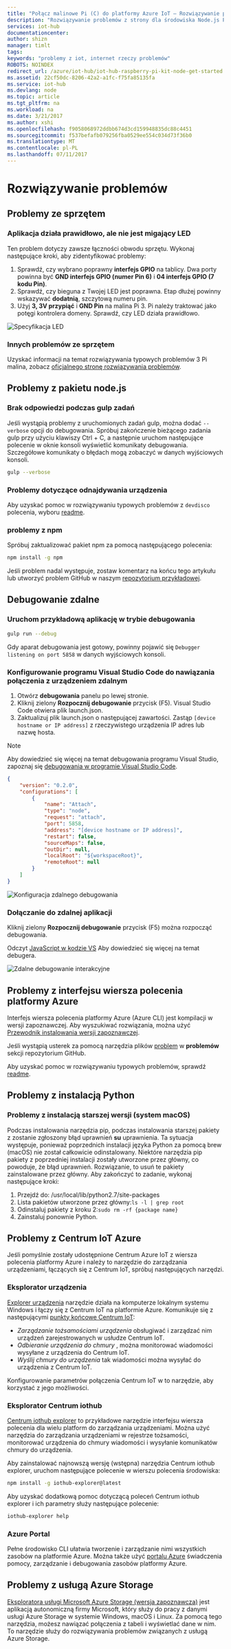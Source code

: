 ```yaml
---
title: "Połącz malinowe Pi (C) do platformy Azure IoT — Rozwiązywanie problemów z | Dokumentacja firmy Microsoft"
description: "Rozwiązywanie problemów z strony dla środowiska Node.js Pi malina"
services: iot-hub
documentationcenter: 
author: shizn
manager: timlt
tags: 
keywords: "problemy z iot, internet rzeczy problemów"
ROBOTS: NOINDEX
redirect_url: /azure/iot-hub/iot-hub-raspberry-pi-kit-node-get-started
ms.assetid: 22cf50dc-8206-42a2-a1fc-f75fa85135fa
ms.service: iot-hub
ms.devlang: node
ms.topic: article
ms.tgt_pltfrm: na
ms.workload: na
ms.date: 3/21/2017
ms.author: xshi
ms.openlocfilehash: f9058068972ddbb674d3cd159948835dc88c4451
ms.sourcegitcommit: f537befafb079256fba0529ee554c034d73f36b0
ms.translationtype: MT
ms.contentlocale: pl-PL
ms.lasthandoff: 07/11/2017
---
```

# <a name="troubleshooting"></a>Rozwiązywanie problemów
## <a name="hardware-issues"></a>Problemy ze sprzętem
### <a name="the-application-runs-well-but-the-led-is-not-blinking"></a>Aplikacja działa prawidłowo, ale nie jest migający LED
Ten problem dotyczy zawsze łączności obwodu sprzętu. Wykonaj następujące kroki, aby zidentyfikować problemy:

1. Sprawdź, czy wybrano poprawny **interfejs GPIO** na tablicy. Dwa porty powinna być **GND interfejs GPIO (numer Pin 6)** i **04 interfejs GPIO (7 kodu Pin)**.
2. Sprawdź, czy bieguna z Twojej LED jest poprawna. Etap dłużej powinny wskazywać **dodatnią**, szczytową numeru pin.
3. Użyj **3, 3V przypiąć** i **GND Pin** na malina Pi 3. Pi należy traktować jako potęgi kontrolera domeny. Sprawdź, czy LED działa prawidłowo.

![Specyfikacja LED](media/iot-hub-raspberry-pi-lessons/troubleshooting/led_spec.png)

### <a name="other-hardware-issues"></a>Innych problemów ze sprzętem
Uzyskać informacji na temat rozwiązywania typowych problemów 3 Pi malina, zobacz [oficjalnego stronę rozwiązywania problemów](http://elinux.org/R-Pi_Troubleshooting).

## <a name="nodejs-package-issues"></a>Problemy z pakietu node.js
### <a name="no-response-during-gulp-tasks"></a>Brak odpowiedzi podczas gulp zadań
Jeśli wystąpią problemy z uruchomionych zadań gulp, można dodać `--verbose` opcji do debugowania. Spróbuj zakończenie bieżącego zadania gulp przy użyciu klawiszy Ctrl + C, a następnie uruchom następujące polecenie w oknie konsoli wyświetlić komunikaty debugowania. Szczegółowe komunikaty o błędach mogą zobaczyć w danych wyjściowych konsoli.

```bash
gulp --verbose
```

### <a name="device-discovery-issues"></a>Problemy dotyczące odnajdywania urządzenia
Aby uzyskać pomoc w rozwiązywaniu typowych problemów z `devdisco` polecenia, wyboru [readme](https://github.com/Azure/device-discovery-cli/blob/develop/readme.md).

### <a name="npm-issues"></a>problemy z npm
Spróbuj zaktualizować pakiet npm za pomocą następującego polecenia:

```bash
npm install -g npm
```

Jeśli problem nadal występuje, zostaw komentarz na końcu tego artykułu lub utworzyć problem GitHub w naszym [repozytorium przykładowej](https://github.com/Azure-Samples/iot-hub-node-raspberrypi-getting-started).

## <a name="remote-debugging"></a>Debugowanie zdalne
### <a name="run-the-sample-application-in-debug-mode"></a>Uruchom przykładową aplikację w trybie debugowania
```bash
gulp run --debug
```

Gdy aparat debugowania jest gotowy, powinny pojawić się ```Debugger listening on port 5858``` w danych wyjściowych konsoli.

### <a name="configure-visual-studio-code-to-connect-to-the-remote-device"></a>Konfigurowanie programu Visual Studio Code do nawiązania połączenia z urządzeniem zdalnym
1. Otwórz **debugowania** panelu po lewej stronie.
2. Kliknij zielony **Rozpocznij debugowanie** przycisk (F5). Visual Studio Code otwiera plik launch.json.
3. Zaktualizuj plik launch.json o następującej zawartości. Zastąp `[device hostname or IP address]` z rzeczywistego urządzenia IP adres lub nazwę hosta.

> [!NOTE]
> Aby dowiedzieć się więcej na temat debugowania programu Visual Studio, zapoznaj się [debugowania w programie Visual Studio Code](https://code.visualstudio.com/Docs/editor/debugging#_launchjson-attributes).


```json
{
    "version": "0.2.0",
    "configurations": [
        {
            "name": "Attach",
            "type": "node",
            "request": "attach",
            "port": 5858,
            "address": "[device hostname or IP address]",
            "restart": false,
            "sourceMaps": false,
            "outDir": null,
            "localRoot": "${workspaceRoot}",
            "remoteRoot": null
        }
    ]
}
```

![Konfiguracja zdalnego debugowania](media/iot-hub-raspberry-pi-lessons/troubleshooting/remote_debugging_configuration.png)

### <a name="attach-to-the-remote-application"></a>Dołączanie do zdalnej aplikacji
Kliknij zielony **Rozpocznij debugowanie** przycisk (F5) można rozpocząć debugowania.

Odczyt [JavaScript w kodzie VS](https://code.visualstudio.com/docs/languages/javascript#_debugging) Aby dowiedzieć się więcej na temat debugera.

![Zdalne debugowanie interakcyjne](media/iot-hub-raspberry-pi-lessons/troubleshooting/remote_debugging_interactive.png)

## <a name="azure-cli-issues"></a>Problemy z interfejsu wiersza polecenia platformy Azure
Interfejs wiersza polecenia platformy Azure (Azure CLI) jest kompilacji w wersji zapoznawczej. Aby wyszukiwać rozwiązania, można użyć [Przewodnik instalowania wersji zapoznawczej](https://github.com/Azure/azure-cli/blob/master/doc/preview_install_guide.md).

Jeśli wystąpią usterek za pomocą narzędzia plików [problem](https://github.com/Azure/azure-cli/issues) w **problemów** sekcji repozytorium GitHub.

Aby uzyskać pomoc w rozwiązywaniu typowych problemów, sprawdź [readme](https://github.com/Azure/azure-cli/blob/master/README.rst).

## <a name="python-installation-issues"></a>Problemy z instalacją Python
### <a name="legacy-installation-issues-macos"></a>Problemy z instalacją starszej wersji (system macOS)
Podczas instalowania narzędzia pip, podczas instalowania starszej pakiety z zostanie zgłoszony błąd uprawnień **su** uprawnienia. Ta sytuacja występuje, ponieważ poprzednich instalacji języka Python za pomocą brew (macOS) nie został całkowicie odinstalowany. Niektóre narzędzia pip pakiety z poprzedniej instalacji zostały utworzone przez główny, co powoduje, że błąd uprawnień. Rozwiązanie, to usuń te pakiety zainstalowane przez główny. Aby zakończyć to zadanie, wykonaj następujące kroki:

1. Przejdź do: /usr/local/lib/python2.7/site-packages
2. Lista pakietów utworzone przez główny:`ls -l | grep root`
3. Odinstaluj pakiety z kroku 2:`sudo rm -rf {package name}`
4. Zainstaluj ponownie Python.

## <a name="azure-iot-hub-issues"></a>Problemy z Centrum IoT Azure
Jeśli pomyślnie zostały udostępnione Centrum Azure IoT z wiersza polecenia platformy Azure i należy to narzędzie do zarządzania urządzeniami, łączących się z Centrum IoT, spróbuj następujących narzędzi.

### <a name="device-explorer"></a>Eksplorator urządzenia
[Explorer urządzenia](https://github.com/Azure/azure-iot-sdk-csharp/blob/master/tools/DeviceExplorer) narzędzie działa na komputerze lokalnym systemu Windows i łączy się z Centrum IoT na platformie Azure. Komunikuje się z następującymi [punkty końcowe Centrum IoT](iot-hub-devguide.md):


* *Zarządzanie tożsamościami urządzenia* obsługiwać i zarządzać nim urządzeń zarejestrowanych w usłudze Centrum IoT.
* *Odbieranie urządzenia do chmury* , można monitorować wiadomości wysyłane z urządzenia do Centrum IoT.
* *Wyślij chmury do urządzenia* tak wiadomości można wysyłać do urządzenia z Centrum IoT.

Konfigurowanie parametrów połączenia Centrum IoT w to narzędzie, aby korzystać z jego możliwości.

### <a name="iothub-explorer"></a>Eksplorator Centrum iothub
[Centrum iothub explorer](https://github.com/Azure/iothub-explorer) to przykładowe narzędzie interfejsu wiersza polecenia dla wielu platform do zarządzania urządzeniami. Można użyć narzędzia do zarządzania urządzeniami w rejestrze tożsamości, monitorować urządzenia do chmury wiadomości i wysyłanie komunikatów chmury do urządzenia.

Aby zainstalować najnowszą wersję (wstępna) narzędzia Centrum iothub explorer, uruchom następujące polecenie w wierszu polecenia środowiska:

```bash
npm install -g iothub-explorer@latest
```

Aby uzyskać dodatkową pomoc dotyczącą poleceń Centrum iothub explorer i ich parametry służy następujące polecenie:

```bash
iothub-explorer help
```

### <a name="azure-portal"></a>Azure Portal
Pełne środowisko CLI ułatwia tworzenie i zarządzanie nimi wszystkich zasobów na platformie Azure. Można także użyć [portalu Azure](../azure-portal-overview.md) świadczenia pomocy, zarządzanie i debugowania zasobów platformy Azure.

## <a name="azure-storage-issues"></a>Problemy z usługą Azure Storage
[Eksploratora usługi Microsoft Azure Storage (wersja zapoznawcza)](http://storageexplorer.com) jest aplikacją autonomiczną firmy Microsoft, który służy do pracy z danymi usługi Azure Storage w systemie Windows, macOS i Linux. Za pomocą tego narzędzia, możesz nawiązać połączenia z tabeli i wyświetlać dane w nim. To narzędzie służy do rozwiązywania problemów związanych z usługą Azure Storage.

